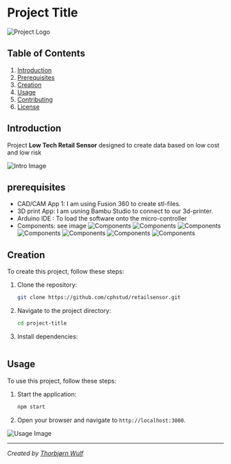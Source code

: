 # Project Title

![Project Logo](./images/fogsensor.png)
## Table of Contents
1. [Introduction](#introduction)
2. [Prerequisites](#prerequisites)
3. [Creation](#installation)
4. [Usage](#usage)
5. [Contributing](#contributing)
6. [License](#license)

## Introduction
Project **Low Tech Retail Sensor** designed to create data based on low cost and low risk

![Intro Image](./images/fogsensor.png)

## prerequisites
- CAD/CAM App 1: I am using Fusion 360 to create stl-files.
- 3D print App: I am usning Bambu Studio to connect to our 3d-printer.
- Arduino IDE : To load the software onto the micro-controller
- Components: see image
![Components](./images/total-II.jpg)
![Components](./images/arduino.jpg)
![Components](./images/sdclock.jpg)
![Components](./images/hcsensor.jpg)
![Components](./images/fusion.jpg)
![Components](./images/bambu.jpg)
![Components](./images/box-II.jpg)

## Creation
To create this project, follow these steps:

1. Clone the repository:
    ```sh
    git clone https://github.com/cphstud/retailsensor.git
    ```
2. Navigate to the project directory:
    ```sh
    cd project-title
    ```
3. Install dependencies:
    ```sh
    ```

## Usage
To use this project, follow these steps:

1. Start the application:
    ```sh
    npm start
    ```
2. Open your browser and navigate to `http://localhost:3000`.

![Usage Image](https://via.placeholder.com/800x400)


---

*Created by [Thorbjørn Wulf](https://github.com/cphstud)*

